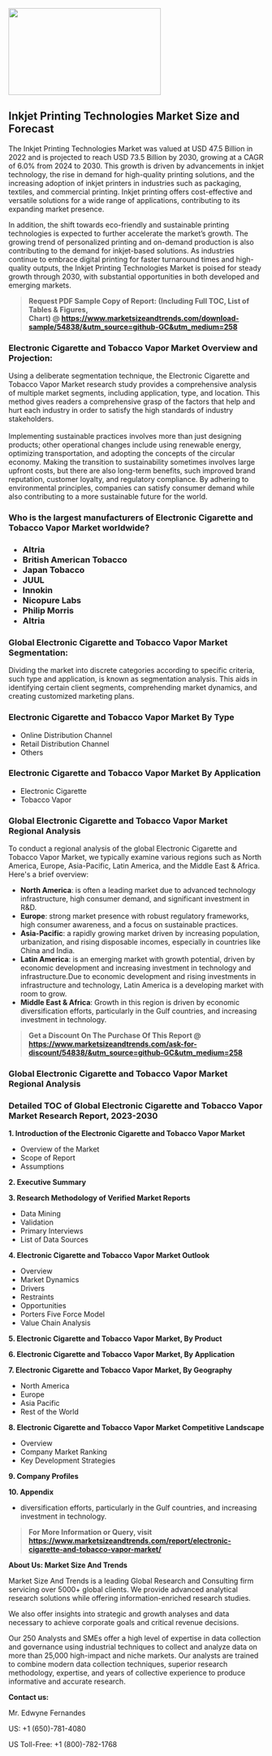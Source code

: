 <p><img class="alignnone size-medium wp-image-20088" src="https://ffe5etoiles.com/wp-content/uploads/2024/12/MST1-300x171.png" alt="" width="300" height="171" /></p><h2>Inkjet Printing Technologies Market Size and Forecast</h2><p>The Inkjet Printing Technologies Market was valued at USD 47.5 Billion in 2022 and is projected to reach USD 73.5 Billion by 2030, growing at a CAGR of 6.0% from 2024 to 2030. This growth is driven by advancements in inkjet technology, the rise in demand for high-quality printing solutions, and the increasing adoption of inkjet printers in industries such as packaging, textiles, and commercial printing. Inkjet printing offers cost-effective and versatile solutions for a wide range of applications, contributing to its expanding market presence.</p><p>In addition, the shift towards eco-friendly and sustainable printing technologies is expected to further accelerate the market’s growth. The growing trend of personalized printing and on-demand production is also contributing to the demand for inkjet-based solutions. As industries continue to embrace digital printing for faster turnaround times and high-quality outputs, the Inkjet Printing Technologies Market is poised for steady growth through 2030, with substantial opportunities in both developed and emerging markets.</p></p><blockquote id="" class=""><strong>Request PDF Sample Copy of Report: (Including Full TOC, List of Tables &amp; Figures, Chart)&nbsp;@&nbsp;<strong><a href="https://www.marketsizeandtrends.com/download-sample/54838/&utm_source=github-GC&utm_medium=258" target="_blank">https://www.marketsizeandtrends.com/download-sample/54838/&utm_source=github-GC&utm_medium=258</a></strong></strong></blockquote><h3 id="" class="">Electronic Cigarette and Tobacco Vapor Market&nbsp;Overview and Projection:</h3><p id="" class="">Using a deliberate segmentation technique, the Electronic Cigarette and Tobacco Vapor Market research study provides a comprehensive analysis of multiple market segments, including application, type, and location. This method gives readers a comprehensive grasp of the factors that help and hurt each industry in order to satisfy the high standards of industry stakeholders. <br /> <br />Implementing sustainable practices involves more than just designing products; other operational changes include using renewable energy, optimizing transportation, and adopting the concepts of the circular economy. Making the transition to sustainability sometimes involves large upfront costs, but there are also long-term benefits, such improved brand reputation, customer loyalty, and regulatory compliance. By adhering to environmental principles, companies can satisfy consumer demand while also contributing to a more sustainable future for the world.</p><h3 id="" class="">Who is the largest manufacturers of&nbsp;Electronic Cigarette and Tobacco Vapor Market worldwide?</h3><h3 class=""><p><ul><li>Altria </li><li> British American Tobacco </li><li> Japan Tobacco </li><li> JUUL </li><li> Innokin </li><li> Nicopure Labs </li><li> Philip Morris </li><li> Altria</li></ul></p></h3><h3 id="" class="">Global&nbsp;Electronic Cigarette and Tobacco Vapor Market Segmentation:</h3><p id="" class="">Dividing the market into discrete categories according to specific criteria, such type and application, is known as segmentation analysis. This aids in identifying certain client segments, comprehending market dynamics, and creating customized marketing plans.</p><h3 id="" class="">Electronic Cigarette and Tobacco Vapor Market&nbsp;By Type</h3><p><p><ul><li>Online Distribution Channel </li><li> Retail Distribution Channel </li><li> Others</p></li></ul></p></p><h3 id="" class="">Electronic Cigarette and Tobacco Vapor Market&nbsp;By Application</h3><p class=""><p><ul><li>Electronic Cigarette </li><li> Tobacco Vapor</li></ul></p></p><h3 id="" class="">Global Electronic Cigarette and Tobacco Vapor Market Regional Analysis</h3><p id="" class="">To conduct a regional analysis of the global Electronic Cigarette and Tobacco Vapor Market, we typically examine various regions such as North America, Europe, Asia-Pacific, Latin America, and the Middle East &amp; Africa. Here's a brief overview:</p><ul><li><strong>North America</strong>: is often a leading market due to advanced technology infrastructure, high consumer demand, and significant investment in R&amp;D.</li><li><strong>Europe</strong>: strong market presence with robust regulatory frameworks, high consumer awareness, and a focus on sustainable practices.</li><li><strong>Asia-Pacific</strong>: a rapidly growing market driven by increasing population, urbanization, and rising disposable incomes, especially in countries like China and India.</li><li><strong>Latin America</strong>: is an emerging market with growth potential, driven by economic development and increasing investment in technology and infrastructure.Due to economic development and rising investments in infrastructure and technology, Latin America is a developing market with room to grow.</li><li><strong>Middle East &amp; Africa</strong>: Growth in this region is driven by economic diversification efforts, particularly in the Gulf countries, and increasing investment in technology.</li></ul><blockquote id="" class=""><strong>Get a Discount On The Purchase Of This Report @ <strong><a href="https://www.marketsizeandtrends.com/ask-for-discount/54838/&utm_source=github-GC&utm_medium=258" target="_blank">https://www.marketsizeandtrends.com/ask-for-discount/54838/&utm_source=github-GC&utm_medium=258</a></strong></strong></blockquote><h3 id="" class="">Global Electronic Cigarette and Tobacco Vapor Market Regional Analysis</h3><h3 id="" class="">Detailed TOC of Global Electronic Cigarette and Tobacco Vapor Market Research Report, 2023-2030</h3><p id="" class=""><strong>1. Introduction of the Electronic Cigarette and Tobacco Vapor Market</strong></p><ul><li>Overview of the Market</li><li>Scope of Report</li><li>Assumptions</li></ul><p id="" class=""><strong>2. Executive Summary</strong></p><p id="" class=""><strong>3. Research Methodology of Verified Market Reports</strong></p><ul><li>Data Mining</li><li>Validation</li><li>Primary Interviews</li><li>List of Data Sources</li></ul><p id="" class=""><strong>4. Electronic Cigarette and Tobacco Vapor Market Outlook</strong></p><ul><li>Overview</li><li>Market Dynamics</li><li>Drivers</li><li>Restraints</li><li>Opportunities</li><li>Porters Five Force Model</li><li>Value Chain Analysis</li></ul><p id="" class=""><strong>5. Electronic Cigarette and Tobacco Vapor Market, By Product</strong></p><p id="" class=""><strong>6. Electronic Cigarette and Tobacco Vapor Market, By Application</strong></p><p id="" class=""><strong>7. Electronic Cigarette and Tobacco Vapor Market, By Geography</strong></p><ul><li>North America</li><li>Europe</li><li>Asia Pacific</li><li>Rest of the World</li></ul><p id="" class=""><strong>8. Electronic Cigarette and Tobacco Vapor Market Competitive Landscape</strong></p><ul><li>Overview</li><li>Company Market Ranking</li><li>Key Development Strategies</li></ul><p id="" class=""><strong>9. Company Profiles</strong></p><p id="" class=""><strong>10. Appendix</strong></p><ul><li>diversification efforts, particularly in the Gulf countries, and increasing investment in technology.</li></ul><blockquote id="" class=""><strong>For More Information or Query, visit <strong><strong><a href="https://www.marketsizeandtrends.com/report/electronic-cigarette-and-tobacco-vapor-market/" target="_blank">https://www.marketsizeandtrends.com/report/electronic-cigarette-and-tobacco-vapor-market/</a></strong></strong></strong></blockquote><p id="" class=""><strong>About Us: Market Size And Trends</strong></p><p id="" class="">Market Size And Trends is a leading Global Research and Consulting firm servicing over 5000+ global clients. We provide advanced analytical research solutions while offering information-enriched research studies.</p><p id="" class="">We also offer insights into strategic and growth analyses and data necessary to achieve corporate goals and critical revenue decisions.</p><p id="" class="">Our 250 Analysts and SMEs offer a high level of expertise in data collection and governance using industrial techniques to collect and analyze data on more than 25,000 high-impact and niche markets. Our analysts are trained to combine modern data collection techniques, superior research methodology, expertise, and years of collective experience to produce informative and accurate research.</p><p id="" class=""><strong>Contact us:</strong></p><p id="" class="">Mr. Edwyne Fernandes</p><p id="" class="">US: +1 (650)-781-4080</p><p id="" class="">US Toll-Free: +1 (800)-782-1768</p>
